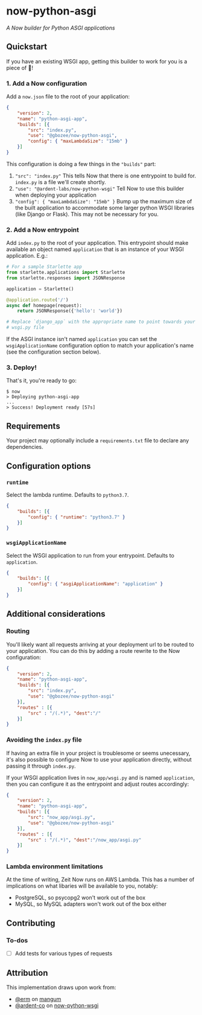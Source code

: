 # now-python-asgi
*A Now builder for Python ASGI applications*

<!-- [![NPM version](https://img.shields.io/npm/v/@ardent-labs/now-python-wsgi.svg)](https://www.npmjs.com/package/@ardent-labs/now-python-wsgi)
[![Build Status](https://travis-ci.org/ardent-co/now-python-wsgi.svg?branch=master)](https://travis-ci.org/ardent-co/now-python-wsgi)
[![License](https://img.shields.io/npm/l/@ardent-labs/now-python-wsgi.svg)](https://github.com/ardent-co/now-python-wsgi/blob/master/LICENSE) -->

## Quickstart

If you have an existing WSGI app, getting this builder to work for you is a
piece of 🍰!


### 1. Add a Now configuration

Add a `now.json` file to the root of your application:

```json
{
    "version": 2,
    "name": "python-asgi-app",
    "builds": [{
        "src": "index.py",
        "use": "@gbozee/now-python-asgi",
        "config": { "maxLambdaSize": "15mb" }
    }]
}
```

This configuration is doing a few things in the `"builds"` part:

1. `"src": "index.py"`
   This tells Now that there is one entrypoint to build for. `index.py` is a
   file we'll create shortly.
2. `"use": "@ardent-labs/now-python-wsgi"`
   Tell Now to use this builder when deploying your application
3. `"config": { "maxLambdaSize": "15mb" }`
   Bump up the maximum size of the built application to accommodate some larger
   python WSGI libraries (like Django or Flask). This may not be necessary for
   you.


### 2. Add a Now entrypoint

Add `index.py` to the root of your application. This entrypoint should make
available an object named `application` that is an instance of your WSGI
application. E.g.:

```python
# For a sample Starlette app
from starlette.applications import Starlette
from starlette.responses import JSONResponse

application = Starlette()

@application.route('/')
async def homepage(request):
    return JSONResponse({'hello': 'world'})

# Replace `django_app` with the appropriate name to point towards your project's
# wsgi.py file
```

If the ASGI instance isn't named `application` you can set the
`wsgiApplicationName` configuration option to match your application's name (see
the configuration section below).


### 3. Deploy!

That's it, you're ready to go:

```
$ now
> Deploying python-asgi-app
...
> Success! Deployment ready [57s]
```


## Requirements

Your project may optionally include a `requirements.txt` file to declare any
dependencies. 


## Configuration options

### `runtime`

Select the lambda runtime. Defaults to `python3.7`.
```json
{
    "builds": [{
        "config": { "runtime": "python3.7" }
    }]
}
```


### `wsgiApplicationName`

Select the WSGI application to run from your entrypoint. Defaults to
`application`.
```json
{
    "builds": [{
        "config": { "asgiApplicationName": "application" }
    }]
}
```


## Additional considerations

### Routing

You'll likely want all requests arriving at your deployment url to be routed to
your application. You can do this by adding a route rewrite to the Now
configuration:
```json
{
    "version": 2,
    "name": "python-asgi-app",
    "builds": [{
        "src": "index.py",
        "use": "@gbozee/now-python-asgi"
    }],
    "routes" : [{
        "src" : "/(.*)", "dest":"/"
    }]
}
```

### Avoiding the `index.py` file

If having an extra file in your project is troublesome or seems unecessary, it's
also possible to configure Now to use your application directly, without passing
it through `index.py`.

If your WSGI application lives in `now_app/wsgi.py` and is named `application`,
then you can configure it as the entrypoint and adjust routes accordingly:
```json
{
    "version": 2,
    "name": "python-asgi-app",
    "builds": [{
        "src": "now_app/asgi.py",
        "use": "@gbozee/now-python-asgi"
    }],
    "routes" : [{
        "src" : "/(.*)", "dest":"/now_app/asgi.py"
    }]
}
```

### Lambda environment limitations

At the time of writing, Zeit Now runs on AWS Lambda. This has a number of
implications on what libaries will be available to you, notably:

- PostgreSQL, so psycopg2 won't work out of the box
- MySQL, so MySQL adapters won't work out of the box either


## Contributing

### To-dos

- [ ] Add tests for various types of requests


## Attribution

This implementation draws upon work from:

- [@erm](https://github.com/erm) on [mangum](https://github.com/erm/mangum)
- [@ardent-co](https://github.com/ardent-co) on 
  [now-python-wsgi](https://github.com/ardent-co/now-python-wsgi)
